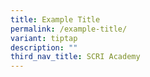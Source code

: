 ```yaml
---
title: Example Title
permalink: /example-title/
variant: tiptap
description: ""
third_nav_title: SCRI Academy
---
```

